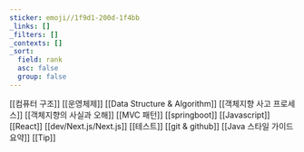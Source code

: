 ```yaml
---
sticker: emoji//1f9d1-200d-1f4bb
_links: []
_filters: []
_contexts: []
_sort:
  field: rank
  asc: false
  group: false
---
```

[[컴퓨터 구조]]
[[운영체제]]
[[Data Structure & Algorithm]]
[[객체지향 사고 프로세스]]
[[객체지향의 사실과 오해]]
[[MVC 패턴]]
[[springboot]]
[[Javascript]]
[[React]]
[[dev/Next.js/Next.js]]
[[테스트]]
[[git & github]]
[[Java 스타일 가이드 요약]]
[[Tip]]